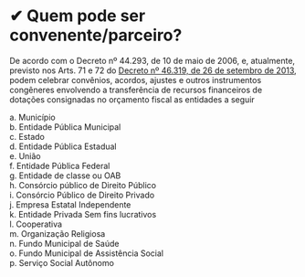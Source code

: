 # ✔ Quem pode ser convenente/parceiro?

De acordo com o Decreto nº 44.293, de 10 de maio de 2006, e, atualmente, previsto nos Arts. 71 e 72 do [Decreto nº 46.319, de 26 de setembro de 2013](https://www.almg.gov.br/consulte/legislacao/completa/completa.html?tipo=DEC&num=46319&comp=&ano=2013&aba=js_textoAtualizado#texto), podem celebrar convênios, acordos, ajustes e outros instrumentos congêneres envolvendo a transferência de recursos financeiros de dotações consignadas no orçamento fiscal as entidades a seguir

a. Município  
b. Entidade Pública Municipal  
c. Estado  
d. Entidade Pública Estadual   
e. União   
f. Entidade Pública Federal   
g. Entidade de classe ou OAB   
h. Consórcio público de Direito Público  
 i. Consórcio Público de Direito Privado  
 j. Empresa Estatal Independente   
k. Entidade Privada Sem fins lucrativos  
 l. Cooperativa   
m. Organização Religiosa   
n. Fundo Municipal de Saúde   
o. Fundo Municipal de Assistência Social   
p. Serviço Social Autônomo

